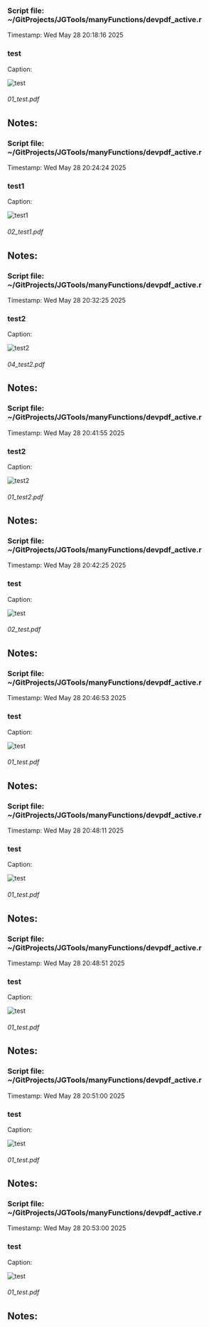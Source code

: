 
### Script file: ~/GitProjects/JGTools/manyFunctions/devpdf_active.r

Timestamp:  Wed May 28 20:18:16 2025 

### test
Caption: 

![test](/images/test.png)

###### 01_test.pdf
Notes: 
------

### Script file: ~/GitProjects/JGTools/manyFunctions/devpdf_active.r

Timestamp:  Wed May 28 20:24:24 2025 

### test1
Caption: 

![test1](/images/test1.png)

###### 02_test1.pdf
Notes: 
------

### Script file: ~/GitProjects/JGTools/manyFunctions/devpdf_active.r

Timestamp:  Wed May 28 20:32:25 2025 

### test2
Caption: 

![test2](/images/test2.png)

###### 04_test2.pdf
Notes: 
------

### Script file: ~/GitProjects/JGTools/manyFunctions/devpdf_active.r

Timestamp:  Wed May 28 20:41:55 2025 

### test2
Caption: 

![test2](/images/test2.png)

###### 01_test2.pdf
Notes: 
------

### Script file: ~/GitProjects/JGTools/manyFunctions/devpdf_active.r

Timestamp:  Wed May 28 20:42:25 2025 

### test
Caption: 

![test](/images/test.png)

###### 02_test.pdf
Notes: 
------

### Script file: ~/GitProjects/JGTools/manyFunctions/devpdf_active.r

Timestamp:  Wed May 28 20:46:53 2025 

### test
Caption: 

![test](/images/test.png)

###### 01_test.pdf
Notes: 
------

### Script file: ~/GitProjects/JGTools/manyFunctions/devpdf_active.r

Timestamp:  Wed May 28 20:48:11 2025 

### test
Caption: 

![test](/images/test.png)

###### 01_test.pdf
Notes: 
------

### Script file: ~/GitProjects/JGTools/manyFunctions/devpdf_active.r

Timestamp:  Wed May 28 20:48:51 2025 

### test
Caption: 

![test](/images/test.png)

###### 01_test.pdf
Notes: 
------

### Script file: ~/GitProjects/JGTools/manyFunctions/devpdf_active.r

Timestamp:  Wed May 28 20:51:00 2025 

### test
Caption: 

![test](/images/test.png)

###### 01_test.pdf
Notes: 
------

### Script file: ~/GitProjects/JGTools/manyFunctions/devpdf_active.r

Timestamp:  Wed May 28 20:53:00 2025 

### test
Caption: 

![test](/images/test.png)

###### 01_test.pdf
Notes: 
------
